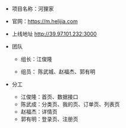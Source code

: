 ﻿- 项目名称：河狸家

- 官网：https://m.helijia.com

- 上线地址 http://39.97.101.232:3000

- 团队
	
  * 组长：江俊隆
	
  * 组员： 陈武城、赵福杰、郭有明
  
- 分工
  * 江俊隆：首页、数据接口
  * 陈武成：分类页、我的页、订单页、列表页
  * 赵福杰：详情页
  * 郭有明：登录页、注册页
